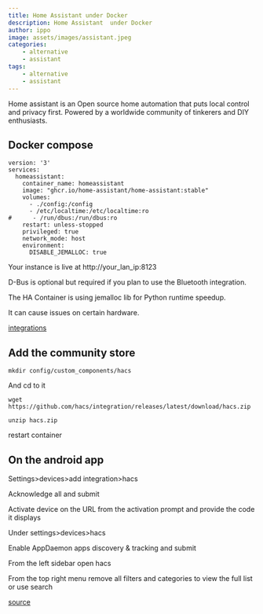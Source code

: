 ```yaml
---
title: Home Assistant under Docker
description: Home Assistant  under Docker
author: ippo
image: assets/images/assistant.jpeg
categories:
    - alternative
    - assistant 
tags:
    - alternative
    - assistant 
---
```


Home assistant is an Open source home automation that puts local control and privacy first. Powered by a worldwide community of tinkerers and DIY enthusiasts.

## Docker compose 
```
version: '3'
services:
  homeassistant:
    container_name: homeassistant
    image: "ghcr.io/home-assistant/home-assistant:stable"
    volumes:
      - ./config:/config
      - /etc/localtime:/etc/localtime:ro
#      - /run/dbus:/run/dbus:ro
    restart: unless-stopped
    privileged: true
    network_mode: host
    environment:
      DISABLE_JEMALLOC: true
```


Your instance is live at http://your_lan_ip:8123

D-Bus is optional but required if you plan to use the Bluetooth integration.

The HA Container is using jemalloc lib for Python runtime speedup.

It can cause issues on certain hardware.

[integrations](https://www.home-assistant.io/integrations/#all)

## Add the community store

`mkdir config/custom_components/hacs`

And cd to it

`wget https://github.com/hacs/integration/releases/latest/download/hacs.zip`

`unzip hacs.zip`

restart container

## On the android app

Settings>devices>add integration>hacs

Acknowledge all and submit

Activate device on the URL from the activation prompt and provide the code it displays

Under settings>devices>hacs

Enable AppDaemon apps discovery & tracking and submit

From the left sidebar open hacs

From the top right menu remove all filters and categories to view the full list or use search

[source](https://www.home-assistant.io/installation/linux#docker-compose)
